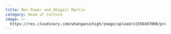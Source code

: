 ```yaml
---
title: Ben Power and Abigail Martin
category: Head of Culture
image: >-
  https://res.cloudinary.com/whanganuihigh/image/upload/v1558497008/prefects/Heads_of_Culture_-_Ben_Power_and_Abigail_Martin_3.jpg
---
```



